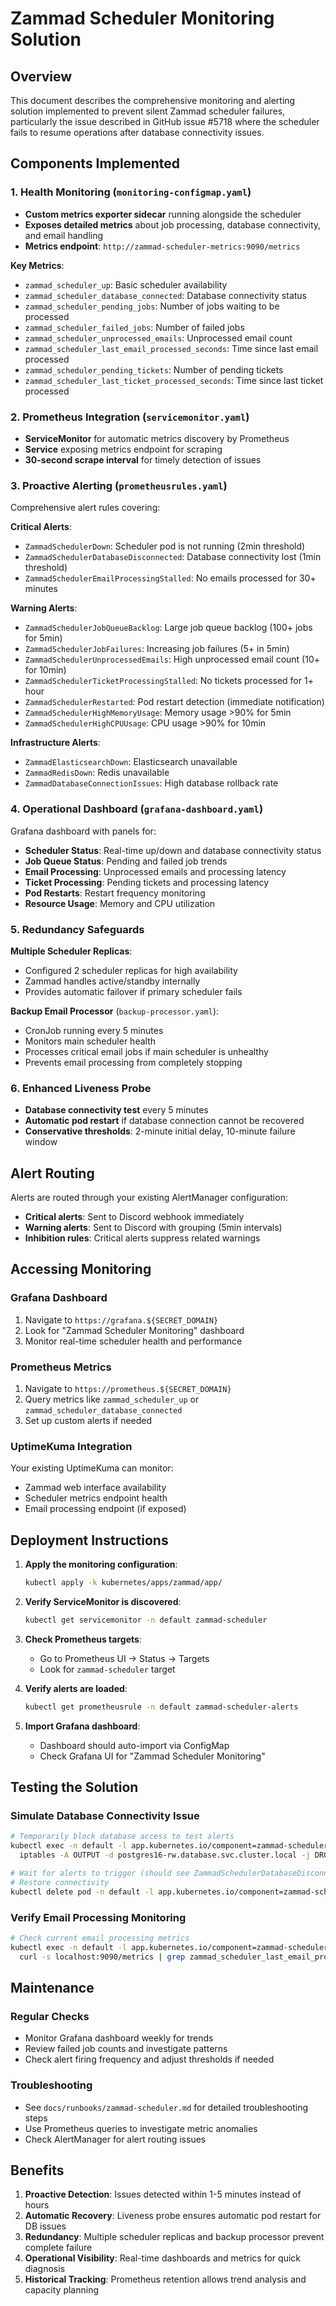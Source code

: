 # Zammad Scheduler Monitoring Solution

## Overview
This document describes the comprehensive monitoring and alerting solution implemented to prevent silent Zammad scheduler failures, particularly the issue described in GitHub issue #5718 where the scheduler fails to resume operations after database connectivity issues.

## Components Implemented

### 1. Health Monitoring (`monitoring-configmap.yaml`)
- **Custom metrics exporter sidecar** running alongside the scheduler
- **Exposes detailed metrics** about job processing, database connectivity, and email handling
- **Metrics endpoint**: `http://zammad-scheduler-metrics:9090/metrics`

**Key Metrics**:
- `zammad_scheduler_up`: Basic scheduler availability
- `zammad_scheduler_database_connected`: Database connectivity status
- `zammad_scheduler_pending_jobs`: Number of jobs waiting to be processed
- `zammad_scheduler_failed_jobs`: Number of failed jobs
- `zammad_scheduler_unprocessed_emails`: Unprocessed email count
- `zammad_scheduler_last_email_processed_seconds`: Time since last email processed
- `zammad_scheduler_pending_tickets`: Number of pending tickets
- `zammad_scheduler_last_ticket_processed_seconds`: Time since last ticket processed

### 2. Prometheus Integration (`servicemonitor.yaml`)
- **ServiceMonitor** for automatic metrics discovery by Prometheus
- **Service** exposing metrics endpoint for scraping
- **30-second scrape interval** for timely detection of issues

### 3. Proactive Alerting (`prometheusrules.yaml`)
Comprehensive alert rules covering:

**Critical Alerts**:
- `ZammadSchedulerDown`: Scheduler pod is not running (2min threshold)
- `ZammadSchedulerDatabaseDisconnected`: Database connectivity lost (1min threshold)
- `ZammadSchedulerEmailProcessingStalled`: No emails processed for 30+ minutes

**Warning Alerts**:
- `ZammadSchedulerJobQueueBacklog`: Large job queue backlog (100+ jobs for 5min)
- `ZammadSchedulerJobFailures`: Increasing job failures (5+ in 5min)
- `ZammadSchedulerUnprocessedEmails`: High unprocessed email count (10+ for 10min)
- `ZammadSchedulerTicketProcessingStalled`: No tickets processed for 1+ hour
- `ZammadSchedulerRestarted`: Pod restart detection (immediate notification)
- `ZammadSchedulerHighMemoryUsage`: Memory usage >90% for 5min
- `ZammadSchedulerHighCPUUsage`: CPU usage >90% for 10min

**Infrastructure Alerts**:
- `ZammadElasticsearchDown`: Elasticsearch unavailable
- `ZammadRedisDown`: Redis unavailable
- `ZammadDatabaseConnectionIssues`: High database rollback rate

### 4. Operational Dashboard (`grafana-dashboard.yaml`)
Grafana dashboard with panels for:
- **Scheduler Status**: Real-time up/down and database connectivity status
- **Job Queue Status**: Pending and failed job trends
- **Email Processing**: Unprocessed emails and processing latency
- **Ticket Processing**: Pending tickets and processing latency
- **Pod Restarts**: Restart frequency monitoring
- **Resource Usage**: Memory and CPU utilization

### 5. Redundancy Safeguards
**Multiple Scheduler Replicas**:
- Configured 2 scheduler replicas for high availability
- Zammad handles active/standby internally
- Provides automatic failover if primary scheduler fails

**Backup Email Processor** (`backup-processor.yaml`):
- CronJob running every 5 minutes
- Monitors main scheduler health
- Processes critical email jobs if main scheduler is unhealthy
- Prevents email processing from completely stopping

### 6. Enhanced Liveness Probe
- **Database connectivity test** every 5 minutes
- **Automatic pod restart** if database connection cannot be recovered
- **Conservative thresholds**: 2-minute initial delay, 10-minute failure window

## Alert Routing
Alerts are routed through your existing AlertManager configuration:
- **Critical alerts**: Sent to Discord webhook immediately
- **Warning alerts**: Sent to Discord with grouping (5min intervals)
- **Inhibition rules**: Critical alerts suppress related warnings

## Accessing Monitoring

### Grafana Dashboard
1. Navigate to `https://grafana.${SECRET_DOMAIN}`
2. Look for "Zammad Scheduler Monitoring" dashboard
3. Monitor real-time scheduler health and performance

### Prometheus Metrics
1. Navigate to `https://prometheus.${SECRET_DOMAIN}`
2. Query metrics like `zammad_scheduler_up` or `zammad_scheduler_database_connected`
3. Set up custom alerts if needed

### UptimeKuma Integration
Your existing UptimeKuma can monitor:
- Zammad web interface availability
- Scheduler metrics endpoint health
- Email processing endpoint (if exposed)

## Deployment Instructions

1. **Apply the monitoring configuration**:
   ```bash
   kubectl apply -k kubernetes/apps/zammad/app/
   ```

2. **Verify ServiceMonitor is discovered**:
   ```bash
   kubectl get servicemonitor -n default zammad-scheduler
   ```

3. **Check Prometheus targets**:
   - Go to Prometheus UI → Status → Targets
   - Look for `zammad-scheduler` target

4. **Verify alerts are loaded**:
   ```bash
   kubectl get prometheusrule -n default zammad-scheduler-alerts
   ```

5. **Import Grafana dashboard**:
   - Dashboard should auto-import via ConfigMap
   - Check Grafana UI for "Zammad Scheduler Monitoring"

## Testing the Solution

### Simulate Database Connectivity Issue
```bash
# Temporarily block database access to test alerts
kubectl exec -n default -l app.kubernetes.io/component=zammad-scheduler -- \
  iptables -A OUTPUT -d postgres16-rw.database.svc.cluster.local -j DROP

# Wait for alerts to trigger (should see ZammadSchedulerDatabaseDisconnected)
# Restore connectivity
kubectl delete pod -n default -l app.kubernetes.io/component=zammad-scheduler
```

### Verify Email Processing Monitoring
```bash
# Check current email processing metrics
kubectl exec -n default -l app.kubernetes.io/component=zammad-scheduler -- \
  curl -s localhost:9090/metrics | grep zammad_scheduler_last_email_processed
```

## Maintenance

### Regular Checks
- Monitor Grafana dashboard weekly for trends
- Review failed job counts and investigate patterns
- Check alert firing frequency and adjust thresholds if needed

### Troubleshooting
- See `docs/runbooks/zammad-scheduler.md` for detailed troubleshooting steps
- Use Prometheus queries to investigate metric anomalies
- Check AlertManager for alert routing issues

## Benefits

1. **Proactive Detection**: Issues detected within 1-5 minutes instead of hours
2. **Automatic Recovery**: Liveness probe ensures automatic pod restart for DB issues
3. **Redundancy**: Multiple scheduler replicas and backup processor prevent complete failure
4. **Operational Visibility**: Real-time dashboards and metrics for quick diagnosis
5. **Historical Tracking**: Prometheus retention allows trend analysis and capacity planning
